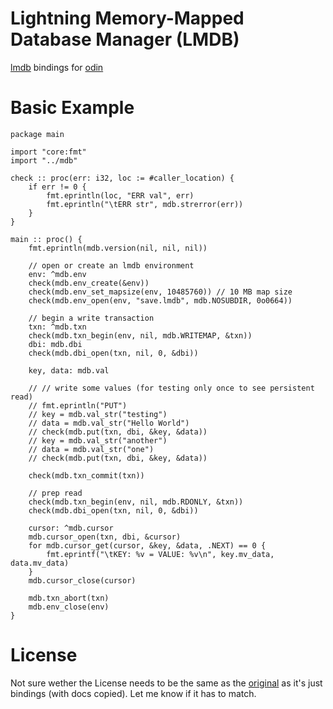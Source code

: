 # Lightning Memory-Mapped Database Manager (LMDB)
[lmdb](http://www.lmdb.tech/doc/index.html) bindings for [odin](https://odin-lang.org/)

# Basic Example
```odin
package main

import "core:fmt"
import "../mdb"

check :: proc(err: i32, loc := #caller_location) {
    if err != 0 {
        fmt.eprintln(loc, "ERR val", err)
        fmt.eprintln("\tERR str", mdb.strerror(err))
    }
}

main :: proc() {
    fmt.eprintln(mdb.version(nil, nil, nil))

    // open or create an lmdb environment
    env: ^mdb.env
    check(mdb.env_create(&env))
    check(mdb.env_set_mapsize(env, 10485760)) // 10 MB map size
    check(mdb.env_open(env, "save.lmdb", mdb.NOSUBDIR, 0o0664))

    // begin a write transaction
    txn: ^mdb.txn
    check(mdb.txn_begin(env, nil, mdb.WRITEMAP, &txn))
    dbi: mdb.dbi
    check(mdb.dbi_open(txn, nil, 0, &dbi))

    key, data: mdb.val

    // // write some values (for testing only once to see persistent read)
    // fmt.eprintln("PUT")
    // key = mdb.val_str("testing")
    // data = mdb.val_str("Hello World")
    // check(mdb.put(txn, dbi, &key, &data))
    // key = mdb.val_str("another")
    // data = mdb.val_str("one")
    // check(mdb.put(txn, dbi, &key, &data))

    check(mdb.txn_commit(txn))
    
    // prep read
    check(mdb.txn_begin(env, nil, mdb.RDONLY, &txn))
    check(mdb.dbi_open(txn, nil, 0, &dbi))

    cursor: ^mdb.cursor
    mdb.cursor_open(txn, dbi, &cursor)
    for mdb.cursor_get(cursor, &key, &data, .NEXT) == 0 {
        fmt.eprintf("\tKEY: %v = VALUE: %v\n", key.mv_data, data.mv_data)
    }
    mdb.cursor_close(cursor)
    
    mdb.txn_abort(txn)
    mdb.env_close(env)
}
```

# License
Not sure wether the License needs to be the same as the [original](https://www.openldap.org/software/release/license.html) as it's just bindings (with docs copied). Let me know if it has to match. 
